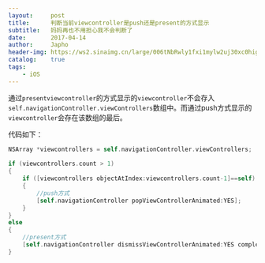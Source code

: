 ```yaml
---
layout:     post
title:      判断当前viewcontroller是push还是present的方式显示
subtitle:   妈妈再也不用担心我不会判断了
date:       2017-04-14
author:     Japho
header-img: https://ws2.sinaimg.cn/large/006tNbRwly1fxi1mylw2uj30xc0higmm.jpg
catalog:    true
tags:
    - iOS
---
```


通过`presentviewcontroller`的方式显示的`viewcontroller`不会存入`self.navigationController.viewControllers`数组中。而通过push方式显示的`viewcontroller`会存在该数组的最后。

代码如下：

```swift
NSArray *viewcontrollers = self.navigationController.viewControllers;    
    
if (viewcontrollers.count > 1)     
{    
    if ([viewcontrollers objectAtIndex:viewcontrollers.count-1]==self)     
    {    
        //push方式    
        [self.navigationController popViewControllerAnimated:YES];    
    }    
}    
else    
{    
    //present方式    
    [self.navigationController dismissViewControllerAnimated:YES completion:nil];    
}
```
